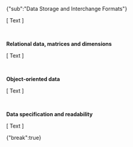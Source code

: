 {"sub":"Data Storage and Interchange Formats"}

[ Text ]

<br>

**Relational data, matrices and dimensions**

[ Text ]

<br>

**Object-oriented data**

[ Text ]

<br>

**Data specification and readability**

[ Text ]

{"break":true}